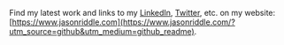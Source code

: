 Find my latest work and links to my [LinkedIn](https://www.linkedin.com/in/IAmJasonRiddle), [Twitter](https://twitter.com/IAmJasonRiddle), etc. on my website: [https://www.jasonriddle.com](https://www.jasonriddle.com/?utm_source=github&utm_medium=github_readme).

